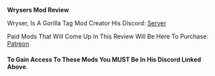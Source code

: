**Wrysers Mod Review**

Wryser, Is A Gorilla Tag Mod Creator 
His Discord: [Server](https://discord.gg/pkG5ySeD)

Paid Mods That Will Come Up In This Review Will Be Here To Purchase: [Patreon](https://www.patreon.com/wryser)
#### To Gain Access To These Mods You MUST Be In His Discord Linked Above.
